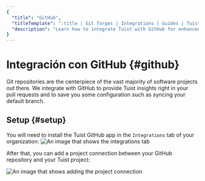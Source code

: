 ```yaml
---
{
  "title": "GitHub",
  "titleTemplate": ":title | Git forges | Integrations | Guides | Tuist",
  "description": "Learn how to integrate Tuist with GitHub for enhanced workflows."
}
---
```

# Integración con GitHub {#github}

Git repositories are the centerpiece of the vast majority of software projects
out there. We integrate with GitHub to provide Tuist insights right in your pull
requests and to save you some configuration such as syncing your default branch.

## Setup {#setup}

You will need to install the Tuist GitHub app in the `Integrations` tab of your
organization: ![An image that shows the integrations
tab](/images/guides/integrations/gitforge/github/integrations.png)

After that, you can add a project connection between your GitHub repository and
your Tuist project:

![An image that shows adding the project
connection](/images/guides/integrations/gitforge/github/add-project-connection.png)
